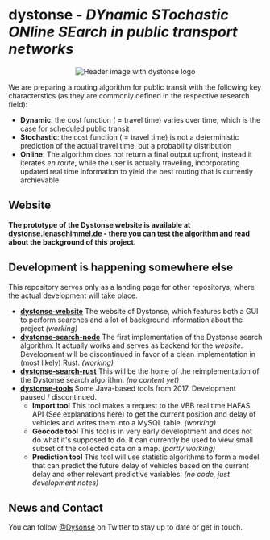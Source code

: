 # dystonse - _DYnamic STochastic ONline SEarch in public transport networks_
<p align="center">
  <img src="https://github.com/lenaschimmel/dystonse/blob/master/header_white.png?raw=true" alt="Header image with dystonse logo"/>
</p>

We are preparing a routing algorithm for public transit with the following key characterstics (as they are commonly defined in the respective research field):

 * __Dynamic__: the cost function ( = travel time) varies over time, which is the case for scheduled public transit
 * __Stochastic__: the cost function ( = travel time) is not a deterministic prediction of the actual travel time, but a probability distribution
 * __Online__: The algorithm does not return a final output upfront, instead it iterates _en route_, while the user is actually traveling, incorporating updated real time information to yield the best routing that is currently archievable

## Website
**The prototype of the Dystonse website is available at [dystonse.lenaschimmel.de](http://dystonse.lenaschimmel.de) - there you can test the algorithm and read about the background of this project.**

## Development is happening somewhere else
This repository serves only as a landing page for other repositorys, where the actual development will take place.

 * **[dystonse-website](https://github.com/lenaschimmel/dystonse-website)** The website of Dystonse, which features both a GUI to perform searches and a lot of background information about the project _(working)_
 * **[dystonse-search-node](https://github.com/lenaschimmel/dystonse-search-node)** The first implementation of the Dystonse search algorithm. It actually works and serves as backend for the _website_. Development will be discontinued in favor of a clean implementation in (most likely) Rust. _(working)_
 * **[dystonse-search-rust](https://github.com/lenaschimmel/dystonse-search-rust)** This will be the home of the reimplementation  of the Dystonse search algorithm. _(no content yet)_
 * **[dystonse-tools](https://github.com/lenaschimmel/dystonse-tools)** Some Java-based tools from 2017. Development paused / discontinued.
   * **Import tool** This tool makes a request to the VBB real time HAFAS API (See explanations here) to get the current position and delay of vehicles and writes them into a MySQL table. _(working)_
   * **Geocode tool** This tool is in very early developtment and does not do what it's supposed to do. It can currently be used to view small subset of the collected data on a map. _(partly working)_
   * **Prediction tool** This tool will use statistic algorithms to form a model that can predict the future delay of vehicles based on the current delay and other relevant predictive variables. _(no code, just development notes)_

## News and Contact

You can follow [@Dysonse](https://twitter.com/dystonse) on Twitter to stay up to date or get in touch.
